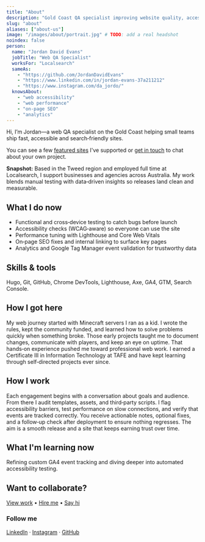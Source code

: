 ```yaml
---
title: "About"
description: "Gold Coast QA specialist improving website quality, accessibility, performance, and SEO, validating analytics for reliable insights and smoother releases."
slug: "about"
aliases: ["about-us"]
image: "/images/about/portrait.jpg" # TODO: add a real headshot
noindex: false
person:
  name: "Jordan David Evans"
  jobTitle: "Web QA Specialist"
  worksFor: "Localsearch"
  sameAs:
    - "https://github.com/JordanDavidEvans"
    - "https://www.linkedin.com/in/jordan-evans-37a211212"
    - "https://www.instagram.com/da_jordo/"
  knowsAbout:
    - "web accessibility"
    - "web performance"
    - "on-page SEO"
    - "analytics"
---
```


Hi, I’m Jordan—a web QA specialist on the Gold Coast helping small teams ship fast, accessible and search‑friendly sites.

You can see a few [featured sites](/featured-sites) I've supported or [get in touch](/contact) to chat about your own project.

**Snapshot:** Based in the Tweed region and employed full time at Localsearch, I support businesses and agencies across Australia. My work blends manual testing with data‑driven insights so releases land clean and measurable.

## What I do now
- Functional and cross‑device testing to catch bugs before launch
- Accessibility checks (WCAG‑aware) so everyone can use the site
- Performance tuning with Lighthouse and Core Web Vitals
- On‑page SEO fixes and internal linking to surface key pages
- Analytics and Google Tag Manager event validation for trustworthy data

## Skills & tools
Hugo, Git, GitHub, Chrome DevTools, Lighthouse, Axe, GA4, GTM, Search Console.

## How I got here
My web journey started with Minecraft servers I ran as a kid. I wrote the rules, kept the community funded, and learned how to solve problems quickly when something broke. Those early projects taught me to document changes, communicate with players, and keep an eye on uptime. That hands‑on experience pushed me toward professional web work. I earned a Certificate III in Information Technology at TAFE and have kept learning through self‑directed projects ever since.

## How I work
Each engagement begins with a conversation about goals and audience. From there I audit templates, assets, and third‑party scripts. I flag accessibility barriers, test performance on slow connections, and verify that events are tracked correctly. You receive actionable notes, optional fixes, and a follow‑up check after deployment to ensure nothing regresses. The aim is a smooth release and a site that keeps earning trust over time.

## What I'm learning now
Refining custom GA4 event tracking and diving deeper into automated accessibility testing.

## Want to collaborate?
[View work](/) • [Hire me](/consultation) • [Say hi](/contact)

### Follow me
[LinkedIn](https://www.linkedin.com/in/jordan-evans-37a211212) · [Instagram](https://www.instagram.com/da_jordo/) · [GitHub](https://github.com/JordanDavidEvans/)

